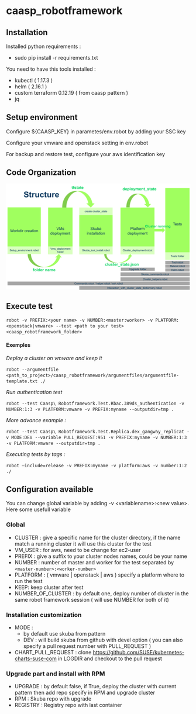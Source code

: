 # caasp_robotframework

## Installation

Installed python requirements : 
- sudo pip install -r requirements.txt

You need to have this tools installed : 
- kubectl ( 1.17.3 )
- helm ( 2.16.1 )
- custom terraform 0.12.19 ( from caasp pattern )
- jq

## Setup environment
Configure ${CAASP_KEY} in parametes/env.robot by adding your SSC key

Configure your vmware and openstack setting in env.robot

For backup and restore test, configure your aws identification key

## Code Organization

![alt text](code_organization.png "Code organization")

## Execute test


```
robot -v PREFIX:<your name> -v NUMBER:<master:worker> -v PLATFORM:<openstack|vmware> --test <path to your test>  <caasp_robotframework_folder>
```
#### Exemples
*Deploy a cluster on vmware and keep it*

```
robot --argumentfile <path_to_project>/caasp_robotframework/argumentfiles/argumentfile-template.txt ./
```

*Run authentication test*
 ```
robot --test Caasp\ Robotframework.Test.Rbac.389ds_authentication -v NUMBER:1:3 -v PLATFORM:vmware -v PREFIX:myname --outputdir=tmp .
```
*More advance example :*
```
robot --test Caasp\ Robotframework.Test.Replica.dex_gangway_replicat -v MODE:DEV --variable PULL_REQUEST:951 -v PREFIX:myname -v NUMBER:1:3 -v PLATFORM:vmware --outputdir=tmp .
```

*Executing tests by tags :*
```
robot –include=release -v PREFIX:myname -v platform:aws -v number:1:2 ./
```

## Configuration available

You can change global variable by adding -v \<variablename\>:\<new value\>. Here some usefull variable

### Global
- CLUSTER : give a specific name for the cluster directory, if the name match a running cluster it will use this cluster for the test
- VM_USER : for aws, need to be change for ec2-user
- PREFIX : give a suffix to your cluster nodes names, could be your name
- NUMBER : number of master and worker for the test separated by `<master-number>:<worker-number>` 
- PLATFORM : ( vmware | openstack | aws ) specify a platform where to run the test 
- KEEP: keep cluster after test
- NUMBER_OF_CLUSTER : by default one, deploy number of cluster in the same robot framework session ( will use NUMBER for both of it)

### Installation customization 
- MODE : 
    - by default use skuba from pattern
    - DEV : will build skuba from github with devel option ( you can also specify a pull request number with PULL_REQUEST )
- CHART_PULL_REQUEST : clone https://github.com/SUSE/kubernetes-charts-suse-com in LOGDIR and checkout to the pull request
### Upgrade part and install with RPM
- UPGRADE : by default false, if True, deploy the cluster with current pattern then add repo specify in RPM and upgrade cluster
- RPM : Skuba repo with upgrade
- REGISTRY : Registry repo with last container